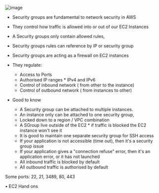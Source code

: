 ![image](https://github.com/nhvu95/aws-handbook/assets/26276890/32117ccf-2147-406f-838f-cd4033724339)

* Security groups are fundamental to network security in AWS
* They control how traffic is allowed into or out of our EC2 Instances
* A Security groups only contain allowed rules,
* Security groups rules can reference by IP or security group

* Security groups are acting as a firewall on EC2 instances
* They regulate: 
   * Access to Ports
   * Authorised IP ranges * IPv4 and IPv6
   * Control of inbound network ( from other to the instance)
   * Control of outbound network ( from instances to other)

* Good to know
   * A Security group can be attached to multiple instances.
   * An instance only can be attached to one security group,
   * Locked down to a region  / VPC combination
   * A SGroup live outside of the EC2 * if traffic is blocked the EC2 instance won't see it
   * It is good to maintain one separate security group for SSH access
   * If your application is not accessible (time out), then it's a security group issue
   * If your application gives a "connection refuse" error, then it's an application error, or it has not launched
   * All inbound traffic is blocked by default
   * All outbound traffic is authorised by default

Some ports: 22, 21, 3489, 80, 443

• EC2 Hand ons
